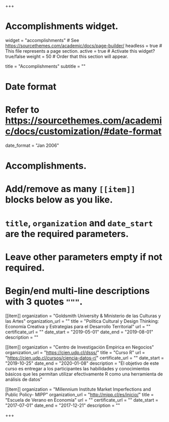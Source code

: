 +++
# Accomplishments widget.
widget = "accomplishments"  # See https://sourcethemes.com/academic/docs/page-builder/
headless = true  # This file represents a page section.
active = true  # Activate this widget? true/false
weight = 50  # Order that this section will appear.

title = "Accomplish&shy;ments"
subtitle = ""

# Date format
#   Refer to https://sourcethemes.com/academic/docs/customization/#date-format
date_format = "Jan 2006"

# Accomplishments.
#   Add/remove as many `[[item]]` blocks below as you like.
#   `title`, `organization` and `date_start` are the required parameters.
#   Leave other parameters empty if not required.
#   Begin/end multi-line descriptions with 3 quotes `"""`.

[[item]]
  organization = "Goldsmith University & Ministerio de las Culturas y las Artes"
  organization_url = ""
  title = "Política Cultural y Design Thinking: Economía Creativa y Estrategias para el Desarrollo Territorial"
  url = ""
  certificate_url = ""
  date_start = "2019-05-01"
  date_end = "2019-08-01"
  description = ""

[[item]]
  organization = "Centro de Investigación Empirica en Negocios"
  organization_url = "https://cien.udp.cl/dsss/"
  title = "Curso R"
  url = "https://cien.udp.cl/cursos/ciencia-datos-r/"
  certificate_url = ""
  date_start = "2019-10-25"
  date_end = "2020-01-08"
  description = "El objetivo de este curso es entregar a los participantes las habilidades y conocimientos básicos que les permitan utilizar efectivamente R como una herramienta de análisis de datos"

[[item]]
  organization = "Millennium Institute Market Imperfections and Public Policy- MIPP"
  organization_url = "http://mipp.cl/es/inicio/"
  title = "Escuela de Verano en Economía"
  url = ""
  certificate_url = ""
  date_start = "2017-07-01"
  date_end = "2017-12-21"
  description = ""

+++
